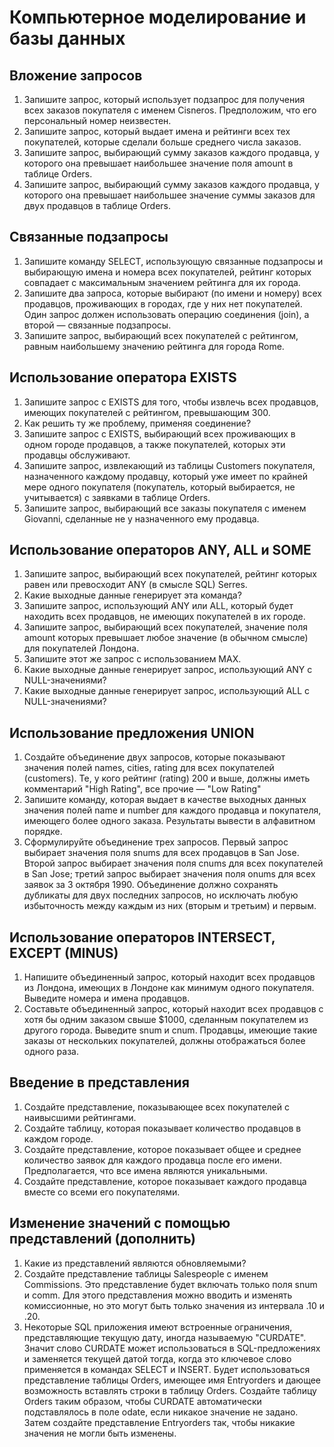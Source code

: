 # Компьютерное моделирование и базы данных

## Вложение запросов

1. Запишите запрос, который использует подзапрос для получения всех заказов покупателя с именем Cisneros. Предположим, что его персональный номер неизвестен.
2. Запишите запрос, который выдает имена и рейтинги всех тех покупателей, которые сделали больше среднего числа заказов.
3. Запишите запрос, выбирающий сумму заказов каждого продавца, у которого она превышает наибольшее значение поля amount в таблице Orders.
4. Запишите запрос, выбирающий сумму заказов каждого продавца, у которого она превышает наибольшее значение суммы заказов для двух продавцов в таблице Orders.

## Связанные подзапросы

1. Запишите команду SELECT, использующую связанные подзапросы и выбирающую имена и номера всех покупателей, рейтинг которых совпадает с максимальным значением рейтинга для их города.
2. Запишите два запроса, которые выбирают (по имени и номеру) всех продавцов, проживающих в городах, где у них нет покупателей. Один запрос должен использовать операцию соединения (join), а второй — связанные подзапросы.
3. Запишите запрос, выбирающий всех покупателей с рейтингом, равным наибольшему значению рейтинга для города Rome.

## Использование оператора EXISTS

1. Запишите запрос с EXISTS для того, чтобы извлечь всех продавцов, имеющих покупателей с рейтингом, превышающим 300.
2. Как решить ту же проблему, применяя соединение?
3. Запишите запрос с EXISTS, выбирающий всех проживающих в одном городе продавцов, а также покупателей, которых эти продавцы обслуживают.
4. Запишите запрос, извлекающий из таблицы Customers покупателя, назначенного каждому продавцу, который уже имеет по крайней мере одного покупателя (покупатель, который выбирается, не учитывается) с заявками в таблице Orders.
5. Запишите запрос, выбирающий все заказы покупателя с именем Giovanni, сделанные не у назначенного ему продавца.

## Использование операторов ANY, ALL и SOME

1. Запишите запрос, выбирающий всех покупателей, рейтинг которых равен или превосходит ANY (в смысле SQL) Serres.
2. Какие выходные данные генерирует эта команда?
3. Запишите запрос, использующий ANY или ALL, который будет находить всех продавцов, не имеющих покупателей в их городе.
4. Запишите запрос, выбирающий всех покупателей, значение поля amount которых превышает любое значение (в обычном смысле) для покупателей Лондона.
5. Запишите этот же запрос с использованием MAX.
6. Какие выходные данные генерирует запрос, использующий ANY с NULL-значениями?
7. Какие выходные данные генерирует запрос, использующий ALL с NULL-значениями?

## Использование предложения UNION

1. Создайте объединение двух запросов, которые показывают значения полей names, cities, rating для всех покупателей (customers). Те, у кого рейтинг (rating) 200 и выше, должны иметь комментарий "High Rating", все прочие — "Low Rating"
2. Запишите команду, которая выдает в качестве выходных данных значения полей name и number для каждого продавца и покупателя, имеющего более одного заказа. Результаты вывести в алфавитном порядке.
3. Сформулируйте объединение трех запросов. Первый запрос выбирает значения поля snums для всех продавцов в San Jose. Второй запрос выбирает значения поля cnums для всех покупателей в San Jose; третий запрос выбирает значения поля onums для всех заявок за 3 октября 1990. Объединение должно сохранять дубликаты для двух последних запросов, но исключать любую избыточность между каждым из них (вторым и третьим) и первым.

## Использование операторов INTERSECT, EXCEPT (MINUS)

1. Напишите объединенный запрос, который находит всех продавцов из Лондона, имеющих в Лондоне как минимум одного покупателя. Выведите номера и имена продавцов.
2. Составьте объединенный запрос, который находит всех продавцов с хотя бы одним заказом свыше $1000, сделанным покупателем из другого города. Выведите snum и cnum. Продавцы, имеющие такие заказы от нескольких покупателей, должны отображаться более одного раза.

## Введение в представления

1. Создайте представление, показывающее всех покупателей с наивысшими рейтингами.
2. Создайте таблицу, которая показывает количество продавцов в каждом городе.
3. Создайте представление, которое показывает общее и среднее количество заявок для каждого продавца после его имени. Предполагается, что все имена являются уникальными.
4. Создайте представление, которое показывает каждого продавца вместе со всеми его покупателями.

## Изменение значений с помощью представлений (дополнить)

1. Какие из представлений являются обновляемыми?
2. Создайте представление таблицы Salespeople с именем Commissions. Это представление будет включать только поля snum и comm. Для этого представления можно вводить и изменять комиссионные, но это могут быть только значения из интервала .10 и .20.
3. Некоторые SQL приложения имеют встроенные ограничения, представляющие текущую дату, иногда называемую "CURDATE". Значит слово CURDATE может использоваться в SQL-предложениях и заменяется текущей датой тогда, когда это ключевое слово применяется в командах SELECT и INSERT. Будет использоваться представление таблицы Orders, имеющее имя Entryorders и дающее возможность вставлять строки в таблицу Orders. Создайте таблицу Orders таким образом, чтобы CURDATE автоматически подставлялось в поле odate, если никакое значение не задано. Затем создайте представление Entryorders так, чтобы никакие значения не могли быть изменены.
